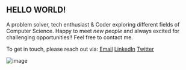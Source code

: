 ## **HELLO WORLD!**
A problem solver, tech enthusiast & Coder exploring different fields of Computer Science.
Happy to meet _new people_ and always excited for challenging opportunities!!
Feel free to contact me. 

To get in touch, please reach out via: [Email](divyanshijain174@gmail.com) [LinkedIn](https://www.linkedin.com/in/divyanshijain/) [Twitter](https://twitter.com/DivyanshiJain_) 


![image](https://user-images.githubusercontent.com/54709490/139669087-7d33a1e9-0f7c-4ebe-a2c9-f82c0a7a02c5.png)
